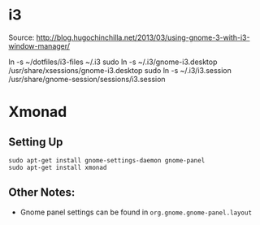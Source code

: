 i3
==

Source: http://blog.hugochinchilla.net/2013/03/using-gnome-3-with-i3-window-manager/

ln -s ~/dotfiles/i3-files ~/.i3
sudo ln -s ~/.i3/gnome-i3.desktop /usr/share/xsessions/gnome-i3.desktop
sudo ln -s ~/.i3/i3.session /usr/share/gnome-session/sessions/i3.session


Xmonad
======

Setting Up
----------
```
sudo apt-get install gnome-settings-daemon gnome-panel
sudo apt-get install xmonad
```

Other Notes:
------------

  - Gnome panel settings can be found in `org.gnome.gnome-panel.layout`
